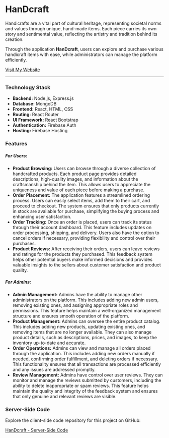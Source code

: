 <!DOCTYPE html>
<html lang="en">
<head>
  <meta charset="UTF-8">
  <meta name="viewport" content="width=device-width, initial-scale=1.0">
</head>
<body>

<h1>HanDcraft</h1>

<p>Handicrafts are a vital part of cultural heritage, representing societal norms and values through unique, hand-made items. Each piece carries its own story and sentimental value, reflecting the artistry and tradition behind its creation.</p>

<p>Through the application <strong>HanDcraft</strong>, users can explore and purchase various handicraft items with ease, while administrators can manage the platform efficiently.</p>

<p><a href="https://handcraft-31edb.web.app/">Visit My Website</a></p>

<hr />

<div class="tech-stack">
  <h3>Technology Stack</h3>
  <ul>
    <li><strong>Backend:</strong> Node.js, Express.js</li>
    <li><strong>Database:</strong> MongoDB</li>
    <li><strong>Frontend:</strong> React, HTML, CSS</li>
    <li><strong>Routing:</strong> React Router</li>
    <li><strong>UI Framework:</strong> React Bootstrap</li>
    <li><strong>Authentication:</strong> Firebase Auth</li>
    <li><strong>Hosting:</strong> Firebase Hosting</li>
  </ul>
</div>

<div class="features">
  <h3>Features</h3>

  <h5>For Users:</h5>
  <ul>
    <li><strong>Product Browsing:</strong> Users can browse through a diverse collection of handcrafted products. Each product page provides detailed descriptions, high-quality images, and information about the craftsmanship behind the item. This allows users to appreciate the uniqueness and value of each piece before making a purchase.</li>
    <li><strong>Order Placement:</strong> The application features a streamlined ordering process. Users can easily select items, add them to their cart, and proceed to checkout. The system ensures that only products currently in stock are available for purchase, simplifying the buying process and enhancing user satisfaction.</li>
    <li><strong>Order Tracking:</strong> Once an order is placed, users can track its status through their account dashboard. This feature includes updates on order processing, shipping, and delivery. Users also have the option to cancel orders if necessary, providing flexibility and control over their purchases.</li>
    <li><strong>Product Reviews:</strong> After receiving their orders, users can leave reviews and ratings for the products they purchased. This feedback system helps other potential buyers make informed decisions and provides valuable insights to the sellers about customer satisfaction and product quality.</li>
  </ul>

  <h5>For Admins:</h5>
  <ul>
    <li><strong>Admin Management:</strong> Admins have the ability to manage other administrators on the platform. This includes adding new admin users, removing existing ones, and assigning appropriate roles and permissions. This feature helps maintain a well-organized management structure and ensures smooth operation of the platform.</li>
    <li><strong>Product Management:</strong> Admins can oversee the entire product catalog. This includes adding new products, updating existing ones, and removing items that are no longer available. They can also manage product details, such as descriptions, prices, and images, to keep the inventory up-to-date and accurate.</li>
    <li><strong>Order Operations:</strong> Admins can view and manage all orders placed through the application. This includes adding new orders manually if needed, confirming order fulfillment, and deleting orders if necessary. This functionality ensures that all transactions are processed efficiently and any issues are addressed promptly.</li>
    <li><strong>Review Management:</strong> Admins have control over user reviews. They can monitor and manage the reviews submitted by customers, including the ability to delete inappropriate or spam reviews. This feature helps maintain the quality and integrity of the feedback system and ensures that only genuine and relevant reviews are visible.</li>
  </ul>
</div>

<div class="client-code">
  <h3>Server-Side Code</h3>
  <p>Explore the client-side code repository for this project on GitHub:</p>
  <a href="https://github.com/mistysamia/HanDcraft-Server-Side">HanDcraft - Server-Side Code</a>
</div>

</body>
</html>
